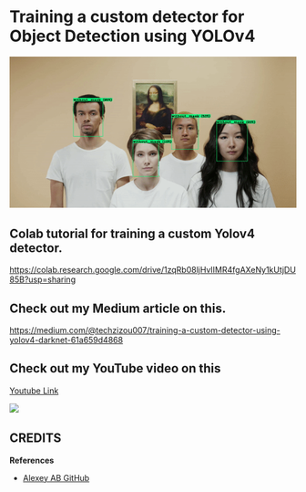# Training a custom detector for Object Detection using YOLOv4

![](z.gif)

## Colab tutorial for training a custom Yolov4 detector. 

https://colab.research.google.com/drive/1zqRb08ljHvIIMR4fgAXeNy1kUtjDU85B?usp=sharing

## Check out my Medium article on this.

https://medium.com/@techzizou007/training-a-custom-detector-using-yolov4-darknet-61a659d4868

## Check out my YouTube video on this 

[Youtube Link](https://www.youtube.com)


![](video2.gif)

## **CREDITS**

   **References**
 
*    [Alexey AB GitHub ](https://github.com/AlexeyAB/darknet)





